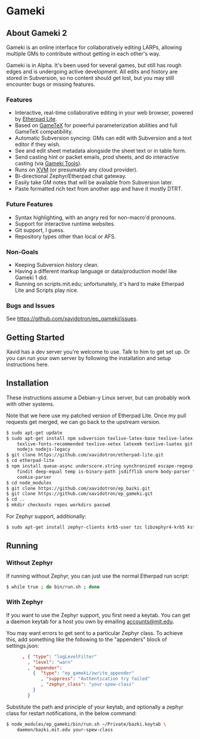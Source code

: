 # Gameki

## About Gameki 2

Gameki is an online interface for collaboratively editing LARPs, allowing multiple GMs to contribute without getting in each other's way.

Gameki is in Alpha. It's been used for several games, but still has
rough edges and is undergoing active development. All edits and
history are stored in Subversion, so no content should get lost, but
you may still encounter bugs or missing features.

### Features

* Interactive, real-time collaborative editing in your web browser, powered by [Etherpad Lite](http://etherpad.org/).
* Based on [GameTeX](http://web.mit.edu/kenclary/Public/Guild/GameTeX/) for powerful parameterization abilities and full GameTeX compatibility.
* Automatic Subversion syncing: GMs can edit with Subversion and a text editor if they wish.
* See and edit sheet metadata alongside the sheet text or in table form.
* Send casting hint or packet emails, prod sheets, and do interactive casting (via [Gameki Tools](http://xavidotron.github.io/gameki-tools/)).
* Runs on [XVM](http://xvm.mit.edu/) (or presumably any cloud provider).
* Bi-directional Zephyr/Etherpad chat gateway.
* Easily take GM notes that will be available from Subversion later.
* Paste formatted rich text from another app and have it mostly DTRT.

### Future Features

* Syntax highlighting, with an angry red for non-macro'd pronouns.
* Support for interactive runtime websites.
* Git support, I guess.
* Repository types other than local or AFS.

### Non-Goals

* Keeping Subversion history clean.
* Having a different markup language or data/production model like Gameki 1 did.
* Running on scripts.mit.edu; unfortunately, it's hard to make Etherpad Lite and Scripts play nice.

### Bugs and Issues

See https://github.com/xavidotron/ep_gameki/issues.

## Getting Started

Xavid has a dev server you're welcome to use. Talk to him to get set up. Or
you can run your own server by following the installation and setup instructions
here.

## Installation

These instructions assume a Debian-y Linux server, but can probably work with
other systems.

Note that we here use my patched version of Etherpad Lite. Once my pull requests
get merged, we can go back to the upstream version.

```bash
$ sudo apt-get update
$ sudo apt-get install npm subversion texlive-latex-base texlive-latex-extra \
    texlive-fonts-recommended texlive-xetex latexmk texlive-luatex git curl \
    nodejs nodejs-legacy
$ git clone https://github.com/xavidotron/etherpad-lite.git
$ cd etherpad-lite
$ npm install queue-async underscore.string synchronized escape-regexp js-yaml \
    findit deep-equal temp is-binary-path jsdifflib unorm body-parser \
    cookie-parser
$ cd node_modules
$ git clone https://github.com/xavidotron/ep_bazki.git
$ git clone https://github.com/xavidotron/ep_gameki.git
$ cd ..
$ mkdir checkouts repos workdirs passwd
```

For Zephyr support, additionally:

```bash
$ sudo apt-get install zephyr-clients krb5-user tzc libzephyr4-krb5 kstart
```

## Running

### Without Zephyr

If running without Zephyr, you can just use the normal Etherpad run script:

```bash
$ while true ; do bin/run.sh ; done
```

### With Zephyr

If you want to use the Zephyr support, you first need a keytab.  You
can get a daemon keytab for a host you own by emailing
accounts@mit.edu.

You may want errors to get sent to a particular Zephyr class. To
achieve this, add something like the following to the "appenders"
block of settings.json:

```json
      , { "type": "logLevelFilter"
        , "level": "warn"
        , "appender":
          {  "type": "ep_gameki/zwrite_appender"
             , "suppress": "Authentication try failed"
             , "zephyr_class": "your-spew-class"
          }
        }
```

Substitute the path and principle of your keytab, and optionally a
zephyr class for restart notifications, in the below command:

```bash
$ node_modules/ep_gameki/bin/run.sh ~/Private/bazki.keytab \
    daemon/bazki.mit.edu your-spew-class
```
